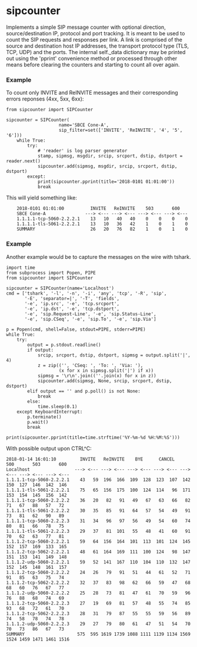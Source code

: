 # sipcounter
Implements a simple SIP message counter with optional direction, source/destination IP, protocol and port tracking.
It is meant to be used to count the SIP requests and responses per link. A link is comprised of the source and
destination host IP addresses, the transport protocol type (TLS, TCP, UDP) and the ports. The internal self._data
dictionary may be printed out using the 'pprint' convenience method or processed through other means before 
clearing the counters and starting to count all over again.

### Example ###
To count only INVITE and ReINVITE messages and their corresponding errors reponses (4xx, 5xx, 6xx):

```
from sipcounter import SIPCounter

sipcounter = SIPCounter(
                    name='SBCE Cone-A',
                    sip_filter=set(['INVITE', 'ReINVITE', '4', '5', '6']))
    while True:
        try:
            # 'reader' is log parser generator
            stamp, sipmsg, msgdir, srcip, srcport, dstip, dstport = reader.next()
            sipcounter.add(sipmsg, msgdir, srcip, srcport, dstip, dstport)
        except:
            print(sipcounter.pprint(title='2018-0101 01:01:00'))
            break
```

This will yield something like:

```
    2018-0101 01:01:00          INVITE   ReINVITE    503       600
    SBCE Cone-A               ---> <--- ---> <--- ---> <--- ---> <---
    1.1.1.1-tcp-5060-2.2.2.1    13   10   40   40    0    0    0    0
    1.1.1.1-tls-5061-2.2.2.1    13   10   36   42    1    0    1    0
    SUMMARY                     26   20   76   82    1    0    1    0
```

### Example ###

Another example would be to capture the messages on the wire with tshark.

```
import time
from subprocess import Popen, PIPE
from sipcounter import SIPCounter

sipcounter = SIPCounter(name='Localhost')
cmd = ['tshark', '-l', '-n', '-i', 'any', 'tcp', '-R', 'sip',
       '-E', 'separator=|', '-T', 'fields',
       '-e', 'ip.src', '-e', 'tcp.srcport',
       '-e', 'ip.dst', '-e', 'tcp.dstport',
       '-e', 'sip.Request-Line', '-e', 'sip.Status-Line',
       '-e', 'sip.CSeq', '-e', 'sip.To', '-e', 'sip.Via']

p = Popen(cmd, shell=False, stdout=PIPE, stderr=PIPE)
while True:
    try:
        output = p.stdout.readline()
        if output:
            srcip, srcport, dstip, dstport, sipmsg = output.split('|', 4)
            z = zip(('', 'CSeq: ', 'To: ', 'Via: '),
                    (x for x in sipmsg.split('|') if x))
            sipmsg = '\r\n'.join((''.join(x) for x in z))
            sipcounter.add(sipmsg, None, srcip, srcport, dstip, dstport)
        elif output == '' and p.poll() is not None:
            break
        else:
            time.sleep(0.1)
    except KeyboardInterrupt:
        p.terminate()
        p.wait()
        break

print(sipcounter.pprint(title=time.strftime('%Y-%m-%d %H:%M:%S')))
```

With possible output upon CTRL^C:

```
2018-01-14 16:01:10         INVITE   ReINVITE    BYE      CANCEL     500       503       600   
Localhost                 ---> <--- ---> <--- ---> <--- ---> <--- ---> <--- ---> <--- ---> <--- 
1.1.1.1-tcp-5060-2.2.2.1    43   59  196  166  109  128  123  107  142  150  127  146  142  146
1.1.1.1-tls-5061-2.2.2.1    75   65  156  175  100  124  114   96  171  153  154  145  156  142
1.1.1.1-tcp-5060-2.2.2.2    36   20   82   91   49   67   63   66   82   71   67   88   57   72
1.1.1.1-tls-5061-2.2.2.2    30   35   85   91   64   57   54   49   91   73   81   62   90   89
1.1.1.1-tcp-5060-2.2.2.3    31   34   96   97   56   49   54   60   74   80   81   66   78   75
1.1.1.1-tls-5061-2.2.2.3    29   37   81  101   55   48   41   60   91   70   62   63   77   81
1.1.1.2-tcp-5060-2.2.2.1    59   64  156  164  101  113  101  124  145  152  157  169  133  165
1.1.1.2-tcp-5062-2.2.2.1    48   61  164  169  111  100  124   98  147  151  153  141  149  148
1.1.1.2-udp-5060-2.2.2.1    59   52  141  167  110  104  110  132  147  152  145  148  161  157
1.1.1.2-tcp-5060-2.2.2.2    24   26   79   91   51   44   61   52   71   91   85   63   75   74
1.1.1.2-tcp-5062-2.2.2.2    32   37   83   98   62   66   59   47   68   68   60   76   67   77
1.1.1.2-udp-5060-2.2.2.2    25   28   73   81   47   61   70   59   96   76   88   68   74   69
1.1.1.2-tcp-5060-2.2.2.3    27   19   69   81   57   48   55   74   85   93   68   72   61   70
1.1.1.2-tcp-5062-2.2.2.3    28   31   79   87   55   55   59   56   89   74   58   78   74   78
1.1.1.2-udp-5060-2.2.2.3    29   27   79   80   61   47   51   54   70   70   73   86   67   73
SUMMARY                    575  595 1619 1739 1088 1111 1139 1134 1569 1524 1459 1471 1461 1516
```
